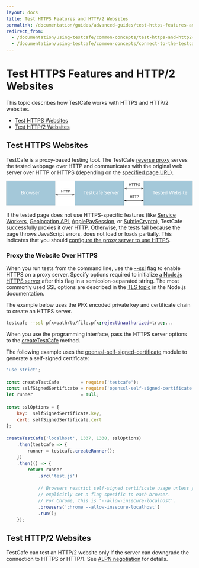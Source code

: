 ```yaml
---
layout: docs
title: Test HTTPS Features and HTTP/2 Websites
permalink: /documentation/guides/advanced-guides/test-https-features-and-http2-websites.html
redirect_from:
  - /documentation/using-testcafe/common-concepts/test-https-and-http2-websites.html
  - /documentation/using-testcafe/common-concepts/connect-to-the-testcafe-server-over-https.html
---
```

# Test HTTPS Features and HTTP/2 Websites

This topic describes how TestCafe works with HTTPS and HTTP/2 websites.

* [Test HTTPS Websites](#test-https-websites)
* [Test HTTP/2 Websites](#test-http2-websites)

## Test HTTPS Websites

TestCafe is a proxy-based testing tool. The TestCafe [reverse proxy](https://en.wikipedia.org/wiki/Reverse_proxy) serves the tested webpage over HTTP and communicates with the original web server over HTTP or HTTPS (depending on the [specified page URL](../../reference/test-api/fixture/page.md)).

![Connection Protocols](../../../images/proxy-connection-protocols.svg)

If the tested page does not use HTTPS-specific features (like
[Service Workers](https://developer.mozilla.org/en-US/docs/Web/API/Service_Worker_API),
[Geolocation API](https://developer.mozilla.org/en-US/docs/Web/API/Geolocation_API),
[ApplePaySession](https://developer.apple.com/documentation/apple_pay_on_the_web/applepaysession), or
[SubtleCrypto](https://developer.mozilla.org/en-US/docs/Web/API/SubtleCrypto)), TestCafe successfully proxies it over HTTP. Otherwise, the tests fail because the page throws JavaScript errors, does not load or loads partially. This indicates that you should [configure the proxy server to use HTTPS](#proxy-the-website-over-https).

### Proxy the Website Over HTTPS

When you run tests from the command line, use the [--ssl](../../reference/command-line-interface.md#--ssl-options) flag to enable HTTPS on a proxy server. Specify options required to initialize [a Node.js HTTPS server](https://nodejs.org/api/https.html#https_https_createserver_options_requestlistener) after this flag in a semicolon-separated string. The most commonly used SSL options are described in the [TLS topic](https://nodejs.org/api/tls.html#tls_tls_createsecurecontext_options) in the Node.js documentation.

The example below uses the PFX encoded private key and certificate chain to create an HTTPS server.

```sh
testcafe --ssl pfx=path/to/file.pfx;rejectUnauthorized=true;...
```

When you use the programming interface, pass the HTTPS server options to the [createTestCafe](../../reference/testcafe-api/global/createtestcafe.md) method.

The following example uses the [openssl-self-signed-certificate](https://www.npmjs.com/package/openssl-self-signed-certificate) module to generate a self-signed certificate:

```js
'use strict';

const createTestCafe        = require('testcafe');
const selfSignedSertificate = require('openssl-self-signed-certificate');
let runner                  = null;

const sslOptions = {
    key:  selfSignedSertificate.key,
    cert: selfSignedSertificate.cert
};

createTestCafe('localhost', 1337, 1338, sslOptions)
    .then(testcafe => {
        runner = testcafe.createRunner();
    })
    .then(() => {
        return runner
            .src('test.js')

            // Browsers restrict self-signed certificate usage unless you
            // explicitly set a flag specific to each browser.
            // For Chrome, this is '--allow-insecure-localhost'.
            .browsers('chrome --allow-insecure-localhost')
            .run();
    });
```

## Test HTTP/2 Websites

TestCafe can test an HTTP/2 website only if the server can downgrade the connection to HTTPS or HTTP/1. See [ALPN negotiation](https://nodejs.org/api/http2.html#http2_alpn_negotiation) for details.
